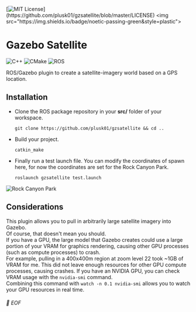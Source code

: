 [![MIT License](https://img.shields.io/apm/l/atomic-design-ui.svg?)](https://github.com/plusk01/gzsatellite/blob/master/LICENSE)
<img src="https://img.shields.io/badge/noetic-passing-green&style=plastic">

# Gazebo Satellite
![C++](https://img.shields.io/badge/-C%2B%2B-00599C?style=plastic&logo=C%2B%2B)
![CMake](https://img.shields.io/badge/-CMake-064F8C?style=plastic&logo=CMake)
![ROS](https://img.shields.io/badge/-ROS-22314E?style=plastic&logo=ROS)

ROS/Gazebo plugin to create a satellite-imagery world based on a GPS location.


## Installation

* Clone the ROS package repository in your **src/** folder of your workspace.
      
      git clone https://github.com/plusk01/gzsatellite && cd ..
      
* Build your project.

      catkin_make

* Finally run a test launch file. You can modify the coordinates of spawn here, for now the coordinates are set for the Rock Canyon Park.

      roslaunch gzsatellite test.launch

![Rock Canyon Park](https://user-images.githubusercontent.com/45683974/94589186-96080e80-02a2-11eb-9de5-8269363ad387.jpg)
      

## Considerations

This plugin allows you to pull in arbitrarily large satellite imagery into Gazebo.<br/>
Of course, that doesn't mean you should.<br/>
If you have a GPU, the large model that Gazebo creates could use a large portion of your VRAM for graphics rendering, causing other GPU processes (such as compute processes) to crash.<br/>
For example, pulling in a 400x400m region at zoom level 22 took ~1GB of VRAM for me. This did not leave enough resources for other GPU compute processes, causing crashes. If you have an NVIDIA GPU, you can check VRAM usage with the `nvidia-smi` command.<br/>
Combining this command with `watch -n 0.1 nvidia-smi` allows you to watch your GPU resources in real time.


###### 💾 EOF
